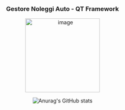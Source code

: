 
<!--
**Giorgio-Zarantonello/Giorgio-Zarantonello** is a ✨ _special_ ✨ repository because its `README.md` (this file) appears on your GitHub profile.

Here are some ideas to get you started:

- 🔭 I’m currently working on ...
- 🌱 I’m currently learning ...
- 👯 I’m looking to collaborate on ...
- 🤔 I’m looking for help with ...
- 💬 Ask me about ...
- 📫 How to reach me: ...
- 😄 Pronouns: ...
- ⚡ Fun fact: ...
-->
<div align="center">
<h3 align="center">Gestore Noleggi Auto - QT Framework</h3>

<img width="200"  alt="image" src="https://user-images.githubusercontent.com/20912128/231865539-cd2995c2-f115-4a2b-8ae2-07436d8f1a71.png">

  <p margin-bottom="200px"/>
  
  ![Anurag's GitHub stats](https://github-readme-stats.vercel.app/api?username=giorgio-zarantonello&show_icons=true&theme=cobalt) 
</div>
